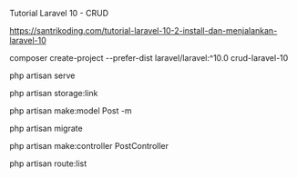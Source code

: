 Tutorial Laravel 10 - CRUD

https://santrikoding.com/tutorial-laravel-10-2-install-dan-menjalankan-laravel-10

composer create-project --prefer-dist laravel/laravel:^10.0 crud-laravel-10

php artisan serve

php artisan storage:link

php artisan make:model Post -m

php artisan migrate

php artisan make:controller PostController

php artisan route:list

